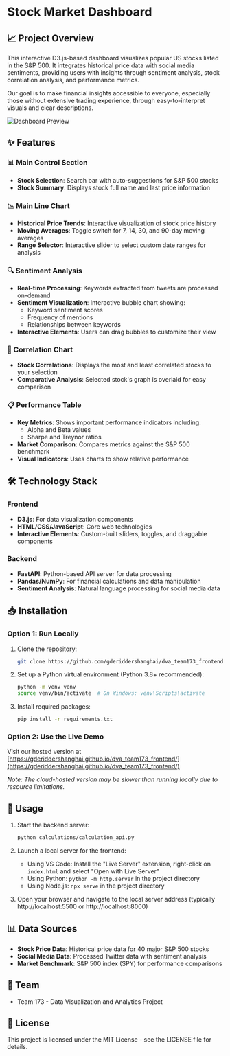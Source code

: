 # Stock Market Dashboard

## 📈 Project Overview

This interactive D3.js-based dashboard visualizes popular US stocks listed in the S&P 500. It integrates historical price data with social media sentiments, providing users with insights through sentiment analysis, stock correlation analysis, and performance metrics. 

Our goal is to make financial insights accessible to everyone, especially those without extensive trading experience, through easy-to-interpret visuals and clear descriptions.

![Dashboard Preview](https://github.com/gderiddershanghai/dva_team173_frontend/raw/main/dashboard_preview.png)

## ✨ Features

### 📊 Main Control Section
- **Stock Selection**: Search bar with auto-suggestions for S&P 500 stocks
- **Stock Summary**: Displays stock full name and last price information

### 📉 Main Line Chart
- **Historical Price Trends**: Interactive visualization of stock price history
- **Moving Averages**: Toggle switch for 7, 14, 30, and 90-day moving averages
- **Range Selector**: Interactive slider to select custom date ranges for analysis

### 🔍 Sentiment Analysis
- **Real-time Processing**: Keywords extracted from tweets are processed on-demand
- **Sentiment Visualization**: Interactive bubble chart showing:
  - Keyword sentiment scores
  - Frequency of mentions
  - Relationships between keywords
- **Interactive Elements**: Users can drag bubbles to customize their view

### 🔄 Correlation Chart
- **Stock Correlations**: Displays the most and least correlated stocks to your selection
- **Comparative Analysis**: Selected stock's graph is overlaid for easy comparison

### 📋 Performance Table
- **Key Metrics**: Shows important performance indicators including:
  - Alpha and Beta values
  - Sharpe and Treynor ratios
- **Market Comparison**: Compares metrics against the S&P 500 benchmark
- **Visual Indicators**: Uses charts to show relative performance

## 🛠️ Technology Stack

### Frontend
- **D3.js**: For data visualization components
- **HTML/CSS/JavaScript**: Core web technologies
- **Interactive Elements**: Custom-built sliders, toggles, and draggable components

### Backend
- **FastAPI**: Python-based API server for data processing
- **Pandas/NumPy**: For financial calculations and data manipulation
- **Sentiment Analysis**: Natural language processing for social media data

## 📥 Installation

### Option 1: Run Locally
1. Clone the repository:
   ```bash
   git clone https://github.com/gderiddershanghai/dva_team173_frontend.git
   ```
2. Set up a Python virtual environment (Python 3.8+ recommended):
   ```bash
   python -m venv venv
   source venv/bin/activate  # On Windows: venv\Scripts\activate
   ```
3. Install required packages:
   ```bash
   pip install -r requirements.txt
   ```

### Option 2: Use the Live Demo
Visit our hosted version at [https://gderiddershanghai.github.io/dva_team173_frontend/](https://gderiddershanghai.github.io/dva_team173_frontend/)

*Note: The cloud-hosted version may be slower than running locally due to resource limitations.*

## 🚀 Usage

1. Start the backend server:
   ```bash
   python calculations/calculation_api.py
   ```

2. Launch a local server for the frontend:
   - Using VS Code: Install the "Live Server" extension, right-click on `index.html` and select "Open with Live Server"
   - Using Python: `python -m http.server` in the project directory
   - Using Node.js: `npx serve` in the project directory

3. Open your browser and navigate to the local server address (typically http://localhost:5500 or http://localhost:8000)

## 📊 Data Sources

- **Stock Price Data**: Historical price data for 40 major S&P 500 stocks
- **Social Media Data**: Processed Twitter data with sentiment analysis
- **Market Benchmark**: S&P 500 index (SPY) for performance comparisons

## 👥 Team

- Team 173 - Data Visualization and Analytics Project

## 📄 License

This project is licensed under the MIT License - see the LICENSE file for details. 